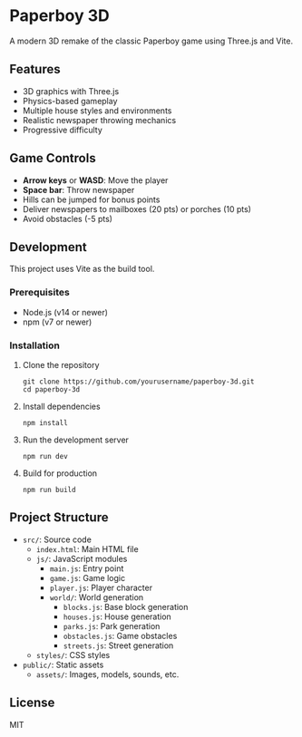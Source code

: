 # Paperboy 3D

A modern 3D remake of the classic Paperboy game using Three.js and Vite.

## Features

- 3D graphics with Three.js
- Physics-based gameplay
- Multiple house styles and environments
- Realistic newspaper throwing mechanics
- Progressive difficulty

## Game Controls

- **Arrow keys** or **WASD**: Move the player
- **Space bar**: Throw newspaper
- Hills can be jumped for bonus points
- Deliver newspapers to mailboxes (20 pts) or porches (10 pts)
- Avoid obstacles (-5 pts)

## Development

This project uses Vite as the build tool.

### Prerequisites

- Node.js (v14 or newer)
- npm (v7 or newer)

### Installation

1. Clone the repository
   ```
   git clone https://github.com/yourusername/paperboy-3d.git
   cd paperboy-3d
   ```

2. Install dependencies
   ```
   npm install
   ```

3. Run the development server
   ```
   npm run dev
   ```

4. Build for production
   ```
   npm run build
   ```

## Project Structure

- `src/`: Source code
  - `index.html`: Main HTML file
  - `js/`: JavaScript modules
    - `main.js`: Entry point
    - `game.js`: Game logic
    - `player.js`: Player character
    - `world/`: World generation
      - `blocks.js`: Base block generation
      - `houses.js`: House generation
      - `parks.js`: Park generation
      - `obstacles.js`: Game obstacles
      - `streets.js`: Street generation
  - `styles/`: CSS styles
- `public/`: Static assets
  - `assets/`: Images, models, sounds, etc.

## License

MIT
